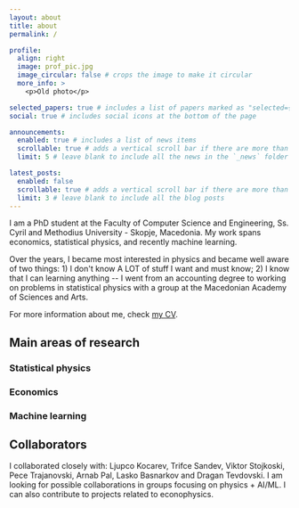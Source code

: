 ```yaml
---
layout: about
title: about
permalink: /

profile:
  align: right
  image: prof_pic.jpg
  image_circular: false # crops the image to make it circular
  more_info: >
    <p>Old photo</p>

selected_papers: true # includes a list of papers marked as "selected={true}"
social: true # includes social icons at the bottom of the page

announcements:
  enabled: true # includes a list of news items
  scrollable: true # adds a vertical scroll bar if there are more than 3 news items
  limit: 5 # leave blank to include all the news in the `_news` folder

latest_posts:
  enabled: false
  scrollable: true # adds a vertical scroll bar if there are more than 3 new posts items
  limit: 3 # leave blank to include all the blog posts
---
```


I am a PhD student at the Faculty of Computer Science and Engineering, Ss. Cyril and Methodius University - Skopje, Macedonia. My work spans economics, statistical physics, and recently machine learning.

Over the years, I became most interested in physics and became well aware of two things: 1) I don't know A LOT of stuff I want and must know; 2) I know that I can learning anything -- I went from an accounting degree to working on problems in statistical physics with a group at the Macedonian Academy of Sciences and Arts.

For more information about me, check [my CV](assets/PJ_CV.pdf).

## Main areas of research

### Statistical physics

### Economics

### Machine learning


## Collaborators

I collaborated closely with: Ljupco Kocarev, Trifce Sandev, Viktor Stojkoski, Pece Trajanovski, Arnab Pal, Lasko Basnarkov and Dragan Tevdovski.
I am looking for possible collaborations in groups focusing on physics + AI/ML. I can also contribute to projects related to econophysics.


